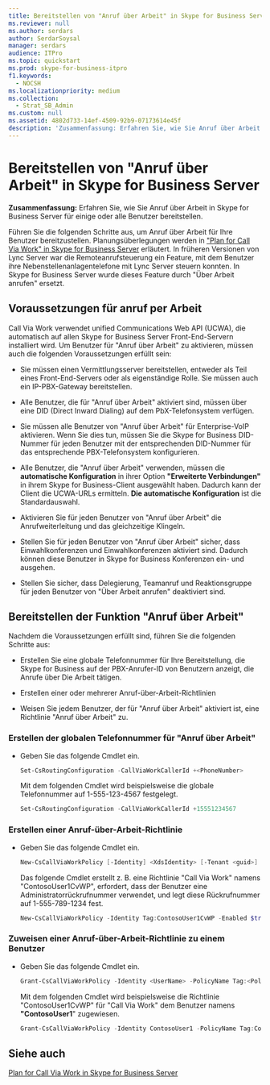 ```yaml
---
title: Bereitstellen von "Anruf über Arbeit" in Skype for Business Server
ms.reviewer: null
ms.author: serdars
author: SerdarSoysal
manager: serdars
audience: ITPro
ms.topic: quickstart
ms.prod: skype-for-business-itpro
f1.keywords:
  - NOCSH
ms.localizationpriority: medium
ms.collection:
  - Strat_SB_Admin
ms.custom: null
ms.assetid: 4802d733-14ef-4509-92b9-07173614e45f
description: 'Zusammenfassung: Erfahren Sie, wie Sie Anruf über Arbeit in Skype for Business Server für einige oder alle Benutzer bereitstellen.'
---
```


# <a name="deploy-call-via-work-in-skype-for-business-server"></a>Bereitstellen von "Anruf über Arbeit" in Skype for Business Server
 
**Zusammenfassung:** Erfahren Sie, wie Sie Anruf über Arbeit in Skype for Business Server für einige oder alle Benutzer bereitstellen.
  
Führen Sie die folgenden Schritte aus, um Anruf über Arbeit für Ihre Benutzer bereitzustellen. Planungsüberlegungen werden in ["Plan for Call Via Work" in Skype for Business Server](../plan-your-deployment/enterprise-voice-solution/call-via-work.md) erläutert. In früheren Versionen von Lync Server war die Remoteanrufsteuerung ein Feature, mit dem Benutzer ihre Nebenstellenanlagentelefone mit Lync Server steuern konnten. In Skype for Business Server wurde dieses Feature durch "Über Arbeit anrufen" ersetzt. 
  
## <a name="prerequisites-for-call-via-work"></a>Voraussetzungen für anruf per Arbeit

Call Via Work verwendet unified Communications Web API (UCWA), die automatisch auf allen Skype for Business Server Front-End-Servern installiert wird. Um Benutzer für "Anruf über Arbeit" zu aktivieren, müssen auch die folgenden Voraussetzungen erfüllt sein: 
  
- Sie müssen einen Vermittlungsserver bereitstellen, entweder als Teil eines Front-End-Servers oder als eigenständige Rolle. Sie müssen auch ein IP-PBX-Gateway bereitstellen.
    
- Alle Benutzer, die für "Anruf über Arbeit" aktiviert sind, müssen über eine DID (Direct Inward Dialing) auf dem PbX-Telefonsystem verfügen. 
    
- Sie müssen alle Benutzer von "Anruf über Arbeit" für Enterprise-VoIP aktivieren. Wenn Sie dies tun, müssen Sie die Skype for Business DID-Nummer für jeden Benutzer mit der entsprechenden DID-Nummer für das entsprechende PBX-Telefonsystem konfigurieren. 
    
- Alle Benutzer, die "Anruf über Arbeit" verwenden, müssen die **automatische Konfiguration** in ihrer Option **"Erweiterte Verbindungen"** in ihrem Skype for Business-Client ausgewählt haben. Dadurch kann der Client die UCWA-URLs ermitteln. **Die automatische Konfiguration** ist die Standardauswahl.
    
- Aktivieren Sie für jeden Benutzer von "Anruf über Arbeit" die Anrufweiterleitung und das gleichzeitige Klingeln. 
    
- Stellen Sie für jeden Benutzer von "Anruf über Arbeit" sicher, dass Einwahlkonferenzen und Einwahlkonferenzen aktiviert sind. Dadurch können diese Benutzer in Skype for Business Konferenzen ein- und ausgehen.
    
- Stellen Sie sicher, dass Delegierung, Teamanruf und Reaktionsgruppe für jeden Benutzer von "Über Arbeit anrufen" deaktiviert sind.
    
## <a name="deploy-call-via-work"></a>Bereitstellen der Funktion "Anruf über Arbeit"

Nachdem die Voraussetzungen erfüllt sind, führen Sie die folgenden Schritte aus:
  
- Erstellen Sie eine globale Telefonnummer für Ihre Bereitstellung, die Skype for Business auf der PBX-Anrufer-ID von Benutzern anzeigt, die Anrufe über Die Arbeit tätigen. 
    
- Erstellen einer oder mehrerer Anruf-über-Arbeit-Richtlinien
    
- Weisen Sie jedem Benutzer, der für "Anruf über Arbeit" aktiviert ist, eine Richtlinie "Anruf über Arbeit" zu.
    
### <a name="create-the-call-via-work-global-phone-number"></a>Erstellen der globalen Telefonnummer für "Anruf über Arbeit"

- Geben Sie das folgende Cmdlet ein.
    
  ```powershell
  Set-CsRoutingConfiguration -CallViaWorkCallerId +<PhoneNumber>
  ```

    Mit dem folgenden Cmdlet wird beispielsweise die globale Telefonnummer auf 1-555-123-4567 festgelegt.
    
  ```powershell
  Set-CsRoutingConfiguration -CallViaWorkCallerId +15551234567
  ```

### <a name="create-a-call-via-work-policy"></a>Erstellen einer Anruf-über-Arbeit-Richtlinie

- Geben Sie das folgende Cmdlet ein.
    
  ```powershell
  New-CsCallViaWorkPolicy [-Identity] <XdsIdentity> [-Tenant <guid>] [-Enabled <bool>] [-UseAdminCallbackNumber  <bool>] [-AdminCallbackNumber <string>] [-InMemory] [-Force] [-WhatIf] [-Confirm]  [<CommonParameters>]
  ```

    Das folgende Cmdlet erstellt z. B. eine Richtlinie "Call Via Work" namens "ContosoUser1CvWP", erfordert, dass der Benutzer eine Administratorrückrufnummer verwendet, und legt diese Rückrufnummer auf 1-555-789-1234 fest.
    
  ```powershell
  New-CsCallViaWorkPolicy -Identity Tag:ContosoUser1CvWP -Enabled $true -UseAdminCallbackNumber $true -AdminCallbackNumber +15557891234
  ```

### <a name="assign-a-call-via-work-policy-to-a-user"></a>Zuweisen einer Anruf-über-Arbeit-Richtlinie zu einem Benutzer

- Geben Sie das folgende Cmdlet ein.
    
  ```powershell
  Grant-CsCallViaWorkPolicy -Identity <UserName> -PolicyName Tag:<PolicyName>
  ```

    Mit dem folgenden Cmdlet wird beispielsweise die Richtlinie "ContosoUser1CvWP" für "Call Via Work" dem Benutzer namens **"ContosoUser1**" zugewiesen.
    
  ```powershell
  Grant-CsCallViaWorkPolicy -Identity ContosoUser1 -PolicyName Tag:ContosoUser1CvWP
  ```

## <a name="see-also"></a>Siehe auch

[Plan for Call Via Work in Skype for Business Server](../plan-your-deployment/enterprise-voice-solution/call-via-work.md)

